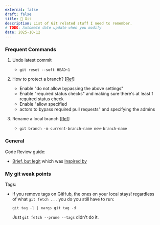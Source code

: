 ```yaml
---
external: false
draft: false
title: 🔀 Git
description: List of Git related stuff I need to remember.
# TODO: Automate date update when you modify
date: 2025-10-12
---
```


### Frequent Commands

1. Undo latest commit
   - `git reset --soft HEAD~1`

2. How to protect a branch? [[Ref](https://github.com/orgs/community/discussions/54969#discussioncomment-6361231)]
   - Enable "do not allow bypassing the above settings"
   - Enable "required status checks" and making sure there's at least 1 required status check
   - Enable "allow specified
   - actors to bypass required pull requests" and specifying the admins
3. Rename a local branch [[Ref](https://www.digitalocean.com/community/cheatsheets/how-to-use-git-a-reference-guide)]
   - `git branch -m current-branch-name new-branch-name`

### General

Code Review guide:

- [Brief, but legit](https://github.blog/developer-skills/github/how-to-write-the-perfect-pull-request/) which was [Inspired by](https://github.com/thoughtbot/guides/tree/main/code-review)

### My git weak points

Tags:

- If you remove tags on GitHub, the ones on your local stays! regardless of what `git fetch ...` you do you still have to run:

  `git tag -l | xargs git tag -d`

  Just `git fetch --prune --tags` didn't do it.
